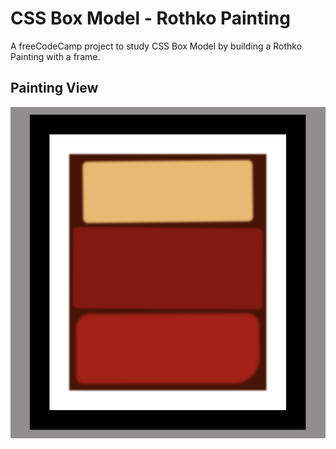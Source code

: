 # CSS Box Model -  Rothko Painting

A freeCodeCamp project to study CSS Box Model by building a Rothko Painting with a frame.

## Painting View
![alt text](image-1.png)